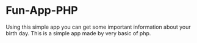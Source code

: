 # Fun-App-PHP
Using this simple app you can get some important information about your birth day. This is a simple app made by very basic of php.
